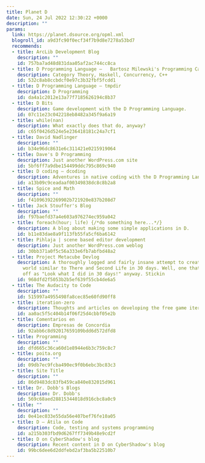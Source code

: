 ```yaml
---
title: Planet D
date: Sun, 24 Jul 2022 12:30:22 +0000
description: ""
params:
  link: https://planet.dsource.org/opml.xml
  blogroll_id: a9d3fc90f0ecf34f7b9d8e7278a53bd7
  recommends:
  - title: ArcLib Development Blog
    description: ""
    id: 757ba7ad48d831daa05af2ac744cc8ca
  - title: D Programming Language –   Bartosz Milewski's Programming Cafe
    description: Category Theory, Haskell, Concurrency, C++
    id: 532c8ab8ccbdcf0e97c3b32fbf5fcdd1
  - title: D Programming Language – tmpdir
    description: D Programming
    id: da4a1c2012e13a77f7185626194c8b37
  - title: D Bits
    description: Game development with the D Programming Language.
    id: 07c11e23c042218eb8482a345f9a6a19
  - title: while(nan)
    description: What exactly does that do, anyway?
    id: c65f0426d524e5e236418181c24a7cf1
  - title: David Nadlinger
    description: ""
    id: b34e96dc8631e6c311421e0215919064
  - title: Dave's D Programming
    description: Just another WordPress.com site
    id: 5bf6ff7a9dbe154499ddc795c869c940
  - title: D coding – dcoding
    description: Adventures in native coding with the D Programming Language
    id: a13b09c9ceadaaf00349838dc8c8b2a8
  - title: Spice and Math
    description: ""
    id: f41096392269902b721920e837b208d7
  - title: Jack Stouffer's Blog
    description: ""
    id: f97baefd37a4e603a976274ec959a042
  - title: foreach(hour; life) {/*do something here...*/}
    description: A blog about making some simple applications in D.
    id: b11e83dae8a9f113fb55fa5cf6ba6142
  - title: Pihlaja | scene based editor development
    description: Just another WordPress.com weblog
    id: 30bb371a0f5c56a333e6fb7abfbd48a2
  - title: Project Metacube Devlog
    description: A thoroughly logged and fairly insane attempt to create a virtual
      world similar to There and Second Life in 30 days. Well, one that can be shown
      off as "Look what I did in 30 days!" anyway. Stickin
    id: 968dfd2f5053b2b5ef639f55cb4de6a5
  - title: The Audacity to Code
    description: ""
    id: 515997a4955498fa8cec85e60fd90ff8
  - title: iteration-zero
    description: Thoughts and articles on developing the free game iteration-zero.
    id: aa0ac5f5c404b14f06f25d4cbbf05e2b
  - title: Comentarios en
    description: Empresas de Concordia
    id: 92abb6c8d92017659109bdd6d572dfd8
  - title: Programming
    description: ""
    id: dfd665c36ca60d1e8944e6b3c759c8c7
  - title: poita.org
    description: ""
    id: 09db7ec9fcba490ec9f0b6ebc3bc83c3
  - title: Site Title
    description: ""
    id: 86d9483dc83fb459ca840e832015d961
  - title: Dr. Dobb's Blogs
    description: Dr. Dobb's
    id: 569c68aed28815344018d916cbc8a0c9
  - title: ""
    description: ""
    id: 0e41ec033e55da56e407bef76fe10a05
  - title: D – Átila on Code
    description: Code, testing and systems programming
    id: a215b303fbd9d6267ff7349b48e9cd2f
  - title: D on CyberShadow's blog
    description: Recent content in D on CyberShadow's blog
    id: 99bc6dee6d2ddfebd2af3ba5b22510b7
---
```

